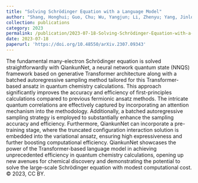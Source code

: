 ```yaml
---
title: "Solving Schrödinger Equation with a Language Model"
author: "Shang, Honghui; Guo, Chu; Wu, Yangjun; Li, Zhenyu; Yang, Jinlong"
collection: publications
category: 2023
permalink: /publication/2023-07-18-Solving-Schrödinger-Equation-with-a-Language-Model
date: 2023-07-18
paperurl: 'https://doi.org/10.48550/arXiv.2307.09343'
---
```


The fundamental many-electron Schrödinger equation is solved straightforwardly with QiankunNet, a neural network quantum state (NNQS) framework based on generative Transformer architecture along with a batched autoregressive sampling method tailored for this Transformer-based ansatz in quantum chemistry calculations. This approach significantly improves the accuracy and efficiency of first-principles calculations compared to previous fermionic ansatz methods. The intricate quantum correlations are effectively captured by incorporating an attention mechanism into the methodology. Additionally, a batched autoregressive sampling strategy is employed to substantially enhance the sampling accuracy and efficiency. Furthermore, QiankunNet can incorporate a pre-training stage, where the truncated configuration interaction solution is embedded into the variational ansatz, ensuring high expressiveness and further boosting computational efficiency. QiankunNet showcases the power of the Transformer-based language model in achieving unprecedented efficiency in quantum chemistry calculations, opening up new avenues for chemical discovery and demonstrating the potential to solve the large-scale Schrödinger equation with modest computational cost. © 2023, CC BY.
